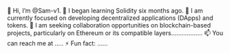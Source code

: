 👋 Hi, I’m @Sam-v1.
👀 I began learning Solidity six months ago.
🌱 I am currently focused on developing decentralized applications (DApps) and tokens.
💞️ I am seeking collaboration opportunities on blockchain-based projects, particularly on Ethereum or its compatible layers.................. 
📫 You can reach me at …..
⚡ Fun fact: ......   
  
<!--- 
Sam-v1/Sam-v1 is a ✨ special ✨ repository because its `README.md` (this file) appears on your GitHub profile. 
You can click the Preview link to take a look at your changes.
--->

